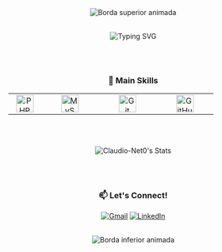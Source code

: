 <div align="center">

<!-- Borda Superior Animada -->
<div align="center">
  <img src="https://readme-typing-svg.herokuapp.com/?font=Roboto+Mono&size=30&duration=5000&color=00FF00&center=true&vCenter=true&width=500&height=30&lines=▄▄▄▄▄▄▄▄▄▄▄▄▄▄▄▄▄▄▄▄▄▄▄▄▄▄▄▄▄▄▄▄▄▄▄▄▄▄▄▄▄▄▄▄▄▄▄▄" alt="Borda superior animada" />
</div>

<br />

<!-- Mensagem de Apresentação -->
<div align="center">
  
  ![Typing SVG](https://readme-typing-svg.herokuapp.com/?font=Roboto+Mono&size=30&duration=5000&color=00FF00&center=true&vCenter=true&width=600&lines=Hi,+I'm+Cláudio+Neto;Backend+Developer;From+Brazil!&center=true)
  
</div>

<br />
<br />

<!-- Skills Section -->
### 🚀 Main Skills

<table align="center">
  <tr>
    <td align="center" width="50">
      <a href="#">
        <img src="https://cdn.jsdelivr.net/gh/devicons/devicon/icons/php/php-original.svg" width="35" height="35" alt="PHP" />
      </a>
    </td>
    <td align="center" width="100">
      <a href="#">
        <img src="https://cdn.jsdelivr.net/gh/devicons/devicon/icons/mysql/mysql-original-wordmark.svg" width="35" height="35" alt="MySQL" />
      </a>
    </td>
    <td align="center" width="100">
      <a href="#">
        <img src="https://cdn.jsdelivr.net/gh/devicons/devicon/icons/git/git-original.svg" width="35" height="35" alt="Git" />
      </a>
    </td>
    <td align="center" width="100">
      <a href="#">
        <img src="https://cdn.jsdelivr.net/gh/devicons/devicon/icons/github/github-original.svg" width="35" height="35" alt="GitHub" />
      </a>
    </td>
  </tr>
</table>

<br />
<br />

![Claudio-Net0's Stats](https://github-readme-stats.vercel.app/api?username=Claudio-Net0&theme=gotham&show_icons=true&hide_border=true&count_private=true)

<br />
<br />

<!-- Contact Info -->
<div align="center">

### 📫 Let's Connect!

[![Gmail](https://img.shields.io/badge/Gmail-D14836?style=for-the-badge&logo=gmail&logoColor=white)](mailto:claudioneto39@gmail.com)
[![LinkedIn](https://img.shields.io/badge/LinkedIn-0077B5?style=for-the-badge&logo=linkedin&logoColor=white)](https://linkedin.com/in/cláudio-neto-72b51b158)


</div>

<br />

<!-- Borda Inferior Animada -->
<div align="center">
  <img src="https://readme-typing-svg.herokuapp.com/?font=Roboto+Mono&size=30&duration=5000&color=00FF00&center=true&vCenter=true&width=500&height=30&lines=▄▄▄▄▄▄▄▄▄▄▄▄▄▄▄▄▄▄▄▄▄▄▄▄▄▄▄▄▄▄▄▄▄▄▄▄▄▄▄▄▄▄▄▄▄▄▄▄" alt="Borda inferior animada" />
</div>

</div>